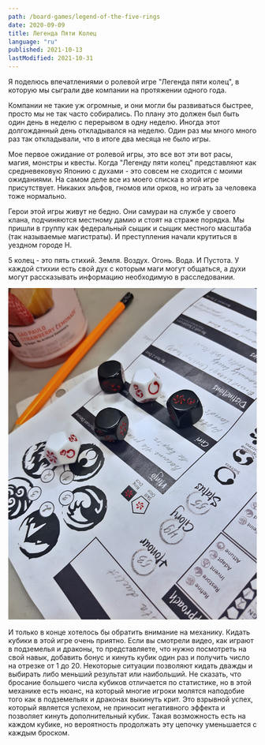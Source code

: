 ```yaml
---
path: /board-games/legend-of-the-five-rings
date: 2020-09-09
title: Легенда Пяти Колец
language: "ru"
published: 2021-10-13
lastModified: 2021-10-31
---
```


Я поделюсь впечатлениями о ролевой игре "Легенда пяти колец", в которую мы сыграли две компании на протяжении одного года. 

Компании не такие уж огромные, и они могли бы развиваться быстрее, просто мы не так часто собирались. По плану это должен был быть один день в неделю с перерывом в одну неделю. Иногда этот долгожданный день откладывался на неделю. Один раз мы много много раз так откладывали, что в итоге два месяца не было игры.

Мое первое ожидание от ролевой игры, это все вот эти вот расы, магия, монстры и квесты. Когда "Легенду пяти колец" представляют как средневековую Японию с духами - это совсем не сходится с моими ожиданиями. На самом деле все из моего списка в этой игре присутствует. Никаких эльфов, гномов или орков, но играть за человека тоже нормально.

Герои этой игры живут не бедно. Они самураи на службе у своего клана, подчиняются местному дамио и стоят на страже порядка. Мы пришли в группу как федеральный сыщик и сыщик местного масштаба (так называемые магистраты). И преступления начали крутиться в уездном городе Н.

5 колец - это пять стихий. Земля. Воздух. Огонь. Вода. И Пустота. У каждой стихии есть свой дух с которым маги могут общаться, а духи могут рассказывать информацию необходимую в расследовании.

![Особые кубики](./legend-of-the-five-rings-dice.jpg)

И только в конце хотелось бы обратить внимание на механику. Кидать кубики в этой игре очень приятно. Если вы смотрели видео, как играют в подземелья и драконы, то представляете, что нужно посмотреть на свой навык, добавить бонус и кинуть кубик один раз и получить число на отрезке от 1 до 20. Некоторые ситуации позволяют кидать дважды и выбирать либо меньший результат или наибольший. Не сказать, что бросание большего числа кубиков отличается по статистике, но в этой механике есть нюанс, на который многие игроки молятся наподобие того как в подземельях и драконах выкинуть крит. Это взрывной успех, который является успехом, не приносит негативного эффекта и позволяет кинуть дополнительный кубик. Такая возможность есть на каждом кубике, но вероятность продолжать эту цепочку уменьшается с каждым броском.
